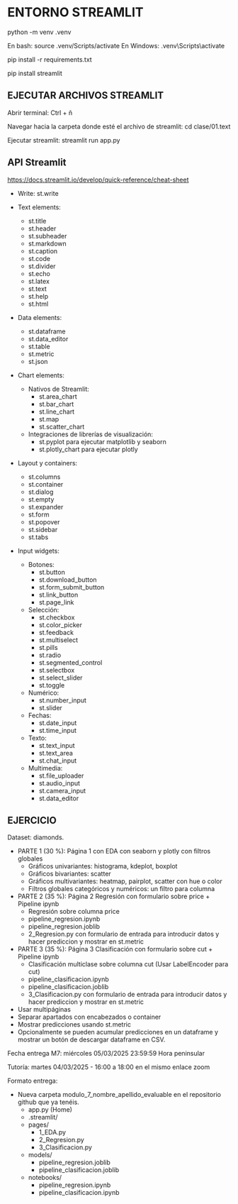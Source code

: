 # ENTORNO STREAMLIT

python -m venv .venv

En bash: source .venv/Scripts/activate
En Windows: .venv\Scripts\activate

pip install -r requirements.txt

pip install streamlit

## EJECUTAR ARCHIVOS STREAMLIT

Abrir terminal: Ctrl + ñ

Navegar hacia la carpeta donde esté el archivo de streamlit: cd clase/01.text

Ejecutar streamlit: streamlit run app.py

## API Streamlit

https://docs.streamlit.io/develop/quick-reference/cheat-sheet


* Write: st.write
* Text elements:
    * st.title
    * st.header
    * st.subheader
    * st.markdown
    * st.caption
    * st.code
    * st.divider
    * st.echo
    * st.latex
    * st.text
    * st.help
    * st.html

* Data elements:
    * st.dataframe
    * st.data_editor
    * st.table
    * st.metric
    * st.json

* Chart elements:
    * Nativos de Streamlit:
        * st.area_chart
        * st.bar_chart
        * st.line_chart
        * st.map
        * st.scatter_chart
    * Integraciones de librerías de visualización:
        * st.pyplot para ejecutar matplotlib y seaborn
        * st.plotly_chart para ejecutar plotly

* Layout y containers:
    * st.columns
    * st.container
    * st.dialog
    * st.empty
    * st.expander
    * st.form
    * st.popover
    * st.sidebar
    * st.tabs

* Input widgets:
    * Botones:
        * st.button
        * st.download_button
        * st.form_submit_button
        * st.link_button
        * st.page_link
    * Selección:
        * st.checkbox
        * st.color_picker
        * st.feedback
        * st.multiselect
        * st.pills
        * st.radio
        * st.segmented_control
        * st.selectbox
        * st.select_slider
        * st.toggle
    * Numérico:
        * st.number_input
        * st.slider
    * Fechas:
        * st.date_input
        * st.time_input
    * Texto:
        * st.text_input
        * st.text_area
        * st.chat_input
    * Multimedia:
        * st.file_uploader
        * st.audio_input
        * st.camera_input
        * st.data_editor


## EJERCICIO

Dataset: diamonds.

* PARTE 1 (30 %): Página 1 con EDA con seaborn y plotly con filtros globales
    * Gráficos univariantes: histograma, kdeplot, boxplot
    * Gráficos bivariantes: scatter
    * Gráficos multivariantes: heatmap, pairplot, scatter con hue o color 
    * Filtros globales categóricos y numéricos: un filtro para columna
* PARTE 2 (35 %): Página 2 Regresión con formulario sobre price + Pipeline ipynb
    * Regresión sobre columna price
    * pipeline_regresion.ipynb
    * pipeline_regresion.joblib
    * 2_Regresion.py con formulario de entrada para introducir datos y hacer prediccion y mostrar en st.metric
* PARTE 3 (35 %): Página 3 Clasificación con formulario sobre cut + Pipeline ipynb
    * Clasificación multiclase sobre columna cut (Usar LabelEncoder para cut)
    * pipeline_clasificacion.ipynb
    * pipeline_clasificacion.joblib
    * 3_Clasificacion.py con formulario de entrada para introducir datos y hacer prediccion y mostrar en st.metric
* Usar multipáginas
* Separar apartados con encabezados o container
* Mostrar predicciones usando st.metric
* Opcionalmente se pueden acumular predicciones en un dataframe y mostrar un botón de descargar dataframe en CSV.


Fecha entrega M7: miércoles 05/03/2025 23:59:59 Hora peninsular

Tutoría: martes 04/03/2025 - 16:00 a 18:00 en el mismo enlace zoom

Formato entrega:

* Nueva carpeta modulo_7_nombre_apellido_evaluable en el repositorio github que ya tenéis.
    * app.py (Home)
    * .streamlit/
    * pages/
        * 1_EDA.py
        * 2_Regresion.py
        * 3_Clasificacion.py
    * models/
        * pipeline_regresion.joblib
        * pipeline_clasificacion.joblib
    * notebooks/
        * pipeline_regresion.ipynb
        * pipeline_clasificacion.ipynb